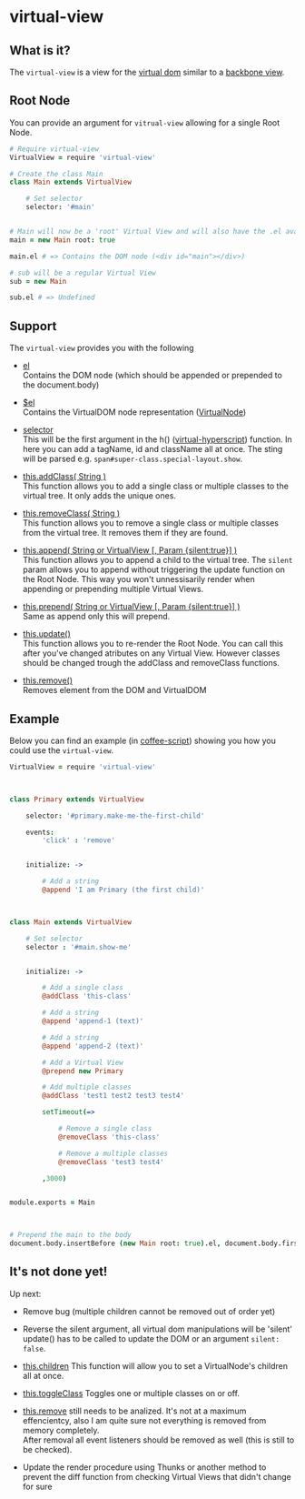 # virtual-view



## What is it?

The `virtual-view` is a view for the [virtual dom](https://github.com/Matt-Esch/virtual-dom) similar to a [backbone view](http://backbonejs.org/#View).



## Root Node
You can provide an argument for `vitrual-view` allowing for a single Root Node.
```coffeescript
# Require virtual-view
VirtualView = require 'virtual-view'

# Create the class Main
class Main extends VirtualView

	# Set selector
	selector: '#main'


# Main will now be a 'root' Virtual View and will also have the .el available
main = new Main root: true

main.el # => Contains the DOM node (<div id="main"></div>)

# sub will be a regular Virtual View
sub = new Main

sub.el # => Undefined
```


## Support

The `virtual-view` provides you with the following

- [el](https://github.com/hawkerboy7/virtual-view/blob/master/src/virtual-view.coffee#L65)<br>
	Contains the DOM node (which should be appended or prepended to the document.body)

- [$el](https://github.com/hawkerboy7/virtual-view/blob/master/src/virtual-view.coffee#L65)<br>
	Contains the VirtualDOM node representation ([VirtualNode](https://github.com/Matt-Esch/virtual-dom/blob/master/virtual-hyperscript/README.md))

- [selector](https://github.com/Matt-Esch/virtual-dom/blob/master/virtual-hyperscript/README.md)<br>
	This will be the first argument in the h() ([virtual-hyperscript](https://github.com/Matt-Esch/virtual-dom/blob/master/virtual-hyperscript/README.md)) function.
	In here you can add a tagName, id and className all at once.
	The sting will be parsed e.g. `span#super-class.special-layout.show`.

- [this.addClass( String )](https://github.com/hawkerboy7/virtual-view/blob/master/src/virtual-view.coffee#L79)<br>
	This function allows you to add a single class or multiple classes to the virtual tree. It only adds the unique ones.

- [this.removeClass( String )](https://github.com/hawkerboy7/virtual-view/blob/master/src/virtual-view.coffee#L100)<br>
	This function allows you to remove a single class or multiple classes from the virtual tree. It removes them if they are found.

- [this.append( String or VirtualView [, Param {silent:true}] )](https://github.com/hawkerboy7/virtual-view/blob/master/src/virtual-view.coffee#L130)<br>
	This function allows you to append a child to the virtual tree. The `silent` param allows you to append without triggering the update function on the Root Node. This way you won't unnessisarily render when appending or prepending multiple Virtual Views.

- [this.prepend( String or VirtualView [, Param {silent:true}] )](https://github.com/hawkerboy7/virtual-view/blob/master/src/virtual-view.coffee#L155)<br>
	Same as append only this will prepend.

- [this.update()](https://github.com/hawkerboy7/virtual-view/blob/master/src/virtual-view.coffee#L192)<br>
	This function allows you to re-render the Root Node. You can call this after you've changed atributes on any Virtual View. However classes should be changed trough the addClass and removeClass functions.

- [this.remove()](https://github.com/hawkerboy7/virtual-view/blob/master/src/virtual-view.coffee#L213)<br>
	Removes element from the DOM and VirtualDOM



## Example

Below you can find an example (in [coffee-script](https://github.com/jashkenas/coffeescript)) showing you how you could use the `virtual-view`.


```coffeescript
VirtualView = require 'virtual-view'



class Primary extends VirtualView

	selector: '#primary.make-me-the-first-child'

	events:
		'click' : 'remove'


	initialize: ->

		# Add a string
		@append 'I am Primary (the first child)'



class Main extends VirtualView

	# Set selector
	selector : '#main.show-me'


	initialize: ->

		# Add a single class
		@addClass 'this-class'

		# Add a string
		@append 'append-1 (text)'

		# Add a string
		@append 'append-2 (text)'

		# Add a Virtual View
		@prepend new Primary

		# Add multiple classes
		@addClass 'test1 test2 test3 test4'

		setTimeout(=>

			# Remove a single class
			@removeClass 'this-class'

			# Remove a multiple classes
			@removeClass 'test3 test4'

		,3000)


module.exports = Main



# Prepend the main to the body
document.body.insertBefore (new Main root: true).el, document.body.firstChild
```


## It's not done yet!
Up next:

- Remove bug (multiple children cannot be removed out of order yet)

- Reverse the silent argument, all virtual dom manipulations will be 'silent' update() has to be called to update the DOM or an argument `silent: false`.

- [this.children]() This function will allow you to set a VirtualNode's children all at once.

- [this.toggleClass]() Toggles one or multiple classes on or off.

- [this.remove](https://github.com/hawkerboy7/virtual-view/blob/master/src/virtual-view.coffee#L168) still needs to be analized. It's not at a maximum effencientcy, also I am quite sure not everything is removed from memory completely.<br>
After removal all event listeners should be removed as well (this is still to be checked).

- Update the render procedure using Thunks or another method to prevent the diff function from checking Virtual Views that didn't change for sure